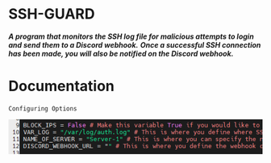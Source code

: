 # SSH-GUARD #

___A program that monitors the SSH log file for malicious attempts to login and send them to a Discord webhook.___
___Once a successful SSH connection has been made, you will also be notified on the Discord webhook.___

Documentation
=============

    Configuring Options

![alt text](https://github.com/ethicalpunk/ssh-guard/blob/main/docmentation/images/config_documentation.png?raw=true)
